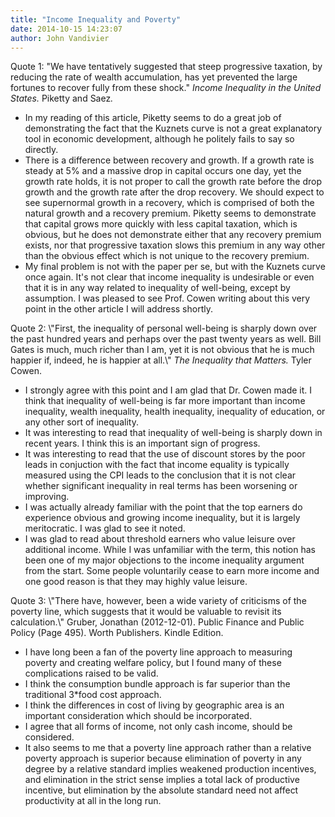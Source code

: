 ```yaml
---
title: "Income Inequality and Poverty"
date: 2014-10-15 14:23:07
author: John Vandivier
---
```




Quote 1: \"We have tentatively suggested that steep progressive taxation, by reducing the rate of wealth accumulation, has yet prevented the large fortunes to recover fully from these shock.\" <em>Income Inequality in the United States. </em>Piketty and Saez<em>.</em>
<ul>
	<li>In my reading of this article, Piketty seems to do a great job of demonstrating the fact that the Kuznets curve is not a great explanatory tool in economic development, although he politely fails to say so directly.</li>
	<li>There is a difference between recovery and growth. If a growth rate is steady at 5% and a massive drop in capital occurs one day, yet the growth rate holds, it is not proper to call the growth rate before the drop growth and the growth rate after the drop recovery. We should expect to see supernormal growth in a recovery, which is comprised of both the natural growth and a recovery premium. Piketty seems to demonstrate that capital grows more quickly with less capital taxation, which is obvious, but he does not demonstrate either that any recovery premium exists, nor that progressive taxation slows this premium in any way other than the obvious effect which is not unique to the recovery premium.</li>
	<li>My final problem is not with the paper per se, but with the Kuznets curve once again. It's not clear that income inequality is undesirable or even that it is in any way related to inequality of well-being, except by assumption. I was pleased to see Prof. Cowen writing about this very point in the other article I will address shortly.</li>
</ul>
Quote 2: \"First, the inequality of personal well-being is sharply down over the past hundred years and perhaps over the past twenty years as well. Bill Gates is much, much richer than I am, yet it is not obvious that he is much happier if, indeed, he is happier at all.\" <em>The Inequality that Matters. </em>Tyler Cowen.
<ul>
	<li>I strongly agree with this point and I am glad that Dr. Cowen made it. I think that inequality of well-being is far more important than income inequality, wealth inequality, health inequality, inequality of education, or any other sort of inequality.</li>
	<li>It was interesting to read that inequality of well-being is sharply down in recent years. I think this is an important sign of progress.</li>
	<li>It was interesting to read that the use of discount stores by the poor leads in conjuction with the fact that income equality is typically measured using the CPI leads to the conclusion that it is not clear whether significant inequality in real terms has been worsening or improving.</li>
	<li>I was actually already familiar with the point that the top earners do experience obvious and growing income inequality, but it is largely meritocratic. I was glad to see it noted.</li>
	<li>I was glad to read about threshold earners who value leisure over additional income. While I was unfamiliar with the term, this notion has been one of my major objections to the income inequality argument from the start. Some people voluntarily cease to earn more income and one good reason is that they may highly value leisure.</li>
</ul>
Quote 3: \"There have, however, been a wide variety of criticisms of the poverty line, which suggests that it would be valuable to revisit its calculation.\" Gruber, Jonathan (2012-12-01). Public Finance and Public Policy (Page 495). Worth Publishers. Kindle Edition.
<ul>
	<li>I have long been a fan of the poverty line approach to measuring poverty and creating welfare policy, but I found many of these complications raised to be valid.</li>
	<li>I think the consumption bundle approach is far superior than the traditional 3*food cost approach.</li>
	<li>I think the differences in cost of living by geographic area is an important consideration which should be incorporated.</li>
	<li>I agree that all forms of income, not only cash income, should be considered.</li>
	<li>It also seems to me that a poverty line approach rather than a relative poverty approach is superior because elimination of poverty in any degree by a relative standard implies weakened production incentives, and elimination in the strict sense implies a total lack of productive incentive, but elimination by the absolute standard need not affect productivity at all in the long run.</li>
</ul>